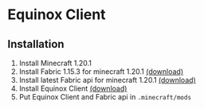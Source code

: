 # Equinox Client

## Installation
1. Install Minecraft 1.20.1
2. Install Fabric 1.15.3 for minecraft 1.20.1 [(download)](https://fabricmc.net/use/installer/)
3. Install latest Fabric api for minecraft 1.20.1 [(download)](https://modrinth.com/mod/fabric-api/version/0.91.0+1.20.1) 
4. Install Equinox Client [(download)](https://github.com/GamDev4/Equinox-Client/releases/tag/SNAPSHOT)
5. Put Equinox Client and Fabric api in `.minecraft/mods`

